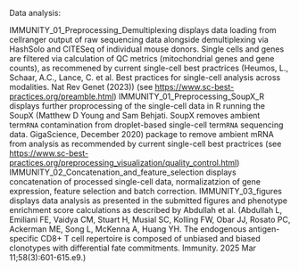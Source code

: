 Data analysis:

IMMUNITY_01_Preprocessing_Demultiplexing displays data loading from cellranger output of raw sequencing data alongside demultiplexing via HashSolo and CITESeq of individual mouse donors. Single cells and genes are filtered via calculation of QC metrics (mitochondrial genes and gene counts), as recommened by current single-cell best practrices (Heumos, L., Schaar, A.C., Lance, C. et al. Best practices for single-cell analysis across modalities. Nat Rev Genet (2023)) (see https://www.sc-best-practices.org/preamble.html)
IMMUNITY_01_Preprocessing_SoupX_R displays further proprocessing of the single-cell data in R running the SoupX (Matthew D Young and Sam Behjati. SoupX removes ambient term`RNA` contamination from droplet-based single-cell term`RNA` sequencing data. GigaScience, December 2020) package to remove ambient mRNA from analysis as recommended by current single-cell best practrices (see https://www.sc-best-practices.org/preprocessing_visualization/quality_control.html)
IMMUNITY_02_Concatenation_and_feature_selection displays concatenation of processed single-cell data, normalizatzion of gene expression, feature selection and batch correction.
IMMUNITY_03_figures displays data analysis as presented in the submitted figures and phenotype enrichment score calculations as described by Abdullah et al. (Abdullah L, Emiliani FE, Vaidya CM, Stuart H, Musial SC, Kolling FW, Obar JJ, Rosato PC, Ackerman ME, Song L, McKenna A, Huang YH. The endogenous antigen-specific CD8+ T cell repertoire is composed of unbiased and biased clonotypes with differential fate commitments. Immunity. 2025 Mar 11;58(3):601-615.e9.)

